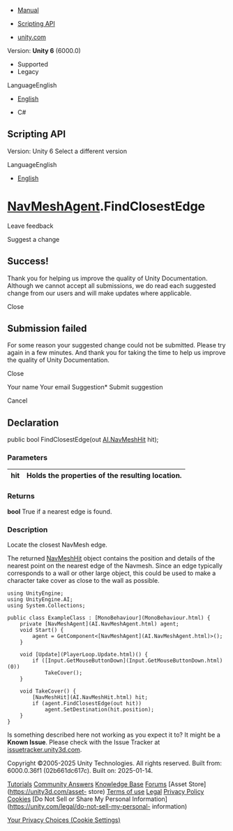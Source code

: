 [ ]()

  * [Manual](../Manual/index.html)
  * [Scripting API](../ScriptReference/index.html)

  * [unity.com](https://unity.com/)

Version: **Unity 6** (6000.0)

  * Supported
  * Legacy

LanguageEnglish

  * [English]()

  * C#

[ ](https://docs.unity3d.com)

## Scripting API

Version: Unity 6 Select a different version

LanguageEnglish

  * [English]()

#  [NavMeshAgent](AI.NavMeshAgent.html).FindClosestEdge

Leave feedback

Suggest a change

## Success!

Thank you for helping us improve the quality of Unity Documentation. Although
we cannot accept all submissions, we do read each suggested change from our
users and will make updates where applicable.

Close

## Submission failed

For some reason your suggested change could not be submitted. Please <a>try
again</a> in a few minutes. And thank you for taking the time to help us
improve the quality of Unity Documentation.

Close

Your name Your email Suggestion* Submit suggestion

Cancel

[ ]()

## Declaration

public bool FindClosestEdge(out [AI.NavMeshHit](AI.NavMeshHit.html) hit);

### Parameters

hit | Holds the properties of the resulting location.  
---|---  
  
### Returns

**bool** True if a nearest edge is found.

### Description

Locate the closest NavMesh edge.

The returned [NavMeshHit](AI.NavMeshHit.html) object contains the position and
details of the nearest point on the nearest edge of the Navmesh. Since an edge
typically corresponds to a wall or other large object, this could be used to
make a character take cover as close to the wall as possible.

    
    
    using UnityEngine;
    using UnityEngine.AI;
    using System.Collections;  
      
    public class ExampleClass : [MonoBehaviour](MonoBehaviour.html) {
        private [NavMeshAgent](AI.NavMeshAgent.html) agent;
        void Start() {
            agent = GetComponent<[NavMeshAgent](AI.NavMeshAgent.html)>();
        }  
      
        void [Update](PlayerLoop.Update.html)() {
            if ([Input.GetMouseButtonDown](Input.GetMouseButtonDown.html)(0))
                TakeCover();
        }  
      
        void TakeCover() {
            [NavMeshHit](AI.NavMeshHit.html) hit;
            if (agent.FindClosestEdge(out hit))
                agent.SetDestination(hit.position);
        }
    }
    

Is something described here not working as you expect it to? It might be a
**Known Issue**. Please check with the Issue Tracker at
[issuetracker.unity3d.com](https://issuetracker.unity3d.com).

Copyright ©2005-2025 Unity Technologies. All rights reserved. Built from:
6000.0.36f1 (02b661dc617c). Built on: 2025-01-14.

[Tutorials](https://unity3d.com/learn) [Community
Answers](https://answers.unity3d.com) [Knowledge
Base](https://support.unity3d.com/hc/en-us)
[Forums](https://forum.unity3d.com) [Asset Store](https://unity3d.com/asset-
store) [Terms of use](https://docs.unity3d.com/Manual/TermsOfUse.html)
[Legal](https://unity.com/legal) [Privacy
Policy](https://unity.com/legal/privacy-policy)
[Cookies](https://unity.com/legal/cookie-policy) [Do Not Sell or Share My
Personal Information](https://unity.com/legal/do-not-sell-my-personal-
information)

[Your Privacy Choices (Cookie Settings)](javascript:void\(0\);)

